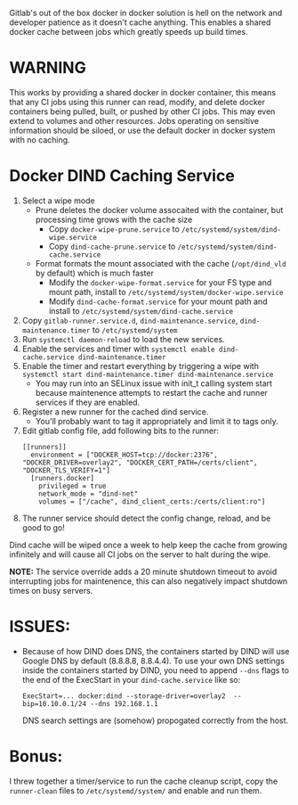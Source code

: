 Gitlab's out of the box docker in docker solution is hell on the network and developer patience as it doesn't cache anything.
This enables a shared docker cache between jobs which greatly speeds up build times.


# WARNING
This works by providing a shared docker in docker container, this means that any CI jobs using this runner can read, modify, and delete docker containers being pulled, built, or pushed by other CI jobs.
This may even extend to volumes and other resources.
Jobs operating on sensitive information should be siloed, or use the default docker in docker system with no caching.


# Docker DIND Caching Service

1. Select a wipe mode
	- Prune deletes the docker volume assocaited with the container, but processing time grows with the cache size
        - Copy `docker-wipe-prune.service` to `/etc/systemd/system/dind-wipe.service`
        - Copy `dind-cache-prune.service` to `/etc/systemd/system/dind-cache.service`
    - Format formats the mount associated with the cache (`/opt/dind_vld` by default) which is much faster
    	- Modify the `docker-wipe-format.service` for your FS type and mount path, install to `/etc/systemd/system/docker-wipe.service`
    	- Modify `dind-cache-format.service` for your mount path and install to `/etc/systemd/system/dind-cache.service`
1. Copy `gitlab-runner.service.d`, `dind-maintenance.service`, `dind-maintenance.timer` to `/etc/systemd/system` 
1. Run `systemctl daemon-reload` to load the new services.
1. Enable the services and timer with `systemctl enable dind-cache.service dind-maintenance.timer`
1. Enable the timer and restart everything by triggering a wipe with `systemctl start dind-maintenance.timer dind-maintenance.service`
	- You may run into an SELinux issue with init_t calling system start because maintenence attempts to restart the cache and runner services if they are enabled.
1. Register a new runner for the cached dind service.
	- You'll probably want to tag it appropriately and limit it to tags only.
1. Edit gitlab config file, add following bits to the runner:
    ```
    [[runners]]
      environment = ["DOCKER_HOST=tcp://docker:2376", "DOCKER_DRIVER=overlay2", "DOCKER_CERT_PATH=/certs/client", "DOCKER_TLS_VERIFY=1"]
      [runners.docker]
        privileged = true
        network_mode = "dind-net"
        volumes = ["/cache", dind_client_certs:/certs/client:ro"]
    ```
1. The runner service should detect the config change, reload, and be good to go!


Dind cache will be wiped once a week to help keep the cache from growing infinitely and will cause all CI jobs on the server to halt during the wipe.

**NOTE:** The service override adds a 20 minute shutdown timeout to avoid interrupting jobs for maintenence, this can also negatively impact shutdown times on busy servers.


# ISSUES:

- Because of how DIND does DNS, the containers started by DIND will use Google DNS by default (8.8.8.8, 8.8.4.4). To use your own DNS settings inside the containers started by DIND, you need to append `--dns` flags to the end of the ExecStart in your `dind-cache.service` like so:

  `ExecStart=... docker:dind --storage-driver=overlay2  --bip=10.10.0.1/24 --dns 192.168.1.1`
  
  DNS search settings are (somehow) propogated correctly from the host.

# Bonus:

I threw together a timer/service to run the cache cleanup script, copy the `runner-clean` files to `/etc/systemd/system/` and enable and run them.
